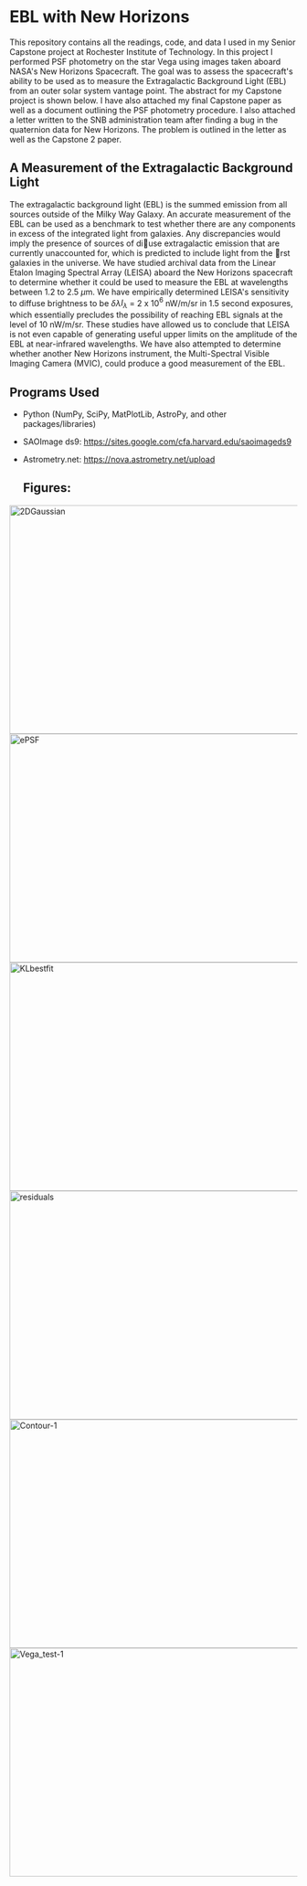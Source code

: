 # EBL with New Horizons

This repository contains all the readings, code, and data I used in my Senior Capstone project at Rochester Institute of Technology. In this project I performed PSF photometry on the star Vega using images taken aboard NASA's New Horizons Spacecraft. 
The goal was to assess the spacecraft's ability to be used as to measure the Extragalactic Background Light (EBL) from an outer solar system vantage point. The abstract for my Capstone project is shown below. I have also attached my final Capstone paper as well as a document outlining the PSF photometry procedure. I also attached a letter written to the SNB administration team after finding a bug in the quaternion data for New Horizons. The problem is outlined in the letter as well as the Capstone 2 paper.

## A Measurement of the Extragalactic Background Light

The extragalactic background light (EBL) is the summed emission from all sources outside of the
Milky Way Galaxy. An accurate measurement of the EBL can be used as a benchmark to test
whether there are any components in excess of the integrated light from galaxies. Any discrepancies
would imply the presence of sources of diuse extragalactic emission that are currently unaccounted
for, which is predicted to include light from the rst galaxies in the universe. We have studied
archival data from the Linear Etalon Imaging Spectral Array (LEISA) aboard the New Horizons
spacecraft to determine whether it could be used to measure the EBL at wavelengths between 1.2
to 2.5 $\mu$m. We have empirically determined LEISA's sensitivity to diffuse brightness to be $\delta\lambda$$I_\lambda$ =
2 x 10$^6$ nW/m/sr in 1.5 second exposures, which essentially precludes the possibility of reaching
EBL signals at the level of 10 nW/m/sr. These studies have allowed us to conclude that LEISA is
not even capable of generating useful upper limits on the amplitude of the EBL at near-infrared
wavelengths. We have also attempted to determine whether another New Horizons instrument, the
Multi-Spectral Visible Imaging Camera (MVIC), could produce a good measurement of the EBL.

## Programs Used
- Python (NumPy, SciPy, MatPlotLib, AstroPy, and other packages/libraries)
- SAOImage ds9: https://sites.google.com/cfa.harvard.edu/saoimageds9 
- Astrometry.net: https://nova.astrometry.net/upload

  ## Figures:
<img src="https://github.com/user-attachments/assets/796075cb-1d61-44de-b658-a09b19299991" alt="2DGaussian" width="600" height="400">
<img src="https://github.com/user-attachments/assets/c549bc2e-152b-4906-b2a3-0da74f65b282" alt="ePSF" width="600" height="400">
<img src="https://github.com/user-attachments/assets/57a0eec3-eb84-4676-871f-ce27584c2149" alt="KLbestfit" width="600" height="400">
<img src="https://github.com/user-attachments/assets/ced79e90-4cf2-4597-8632-17544da02719" alt="residuals" width="600" height="400">
<img src="https://github.com/user-attachments/assets/f58d53e3-d7ea-4d16-94ff-60418f14b553" alt="Contour-1" width="600" height="400">
<img src="https://github.com/user-attachments/assets/51e0c2b9-e2b7-480d-9084-5f059f2a9b1f" alt="Vega_test-1" width="600" height="400">


